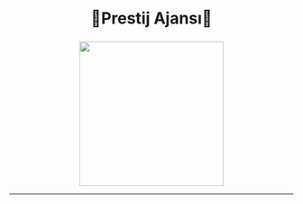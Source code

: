 <div id="header" align="center">
  <h1>💜Prestij Ajansı💜</h1>
  <h5></h5>
  <img src="https://prestij.eu.org/assets/img/about-visual.png" width="256" height="256"/>
</div>
  
<div id="visits" align="center">
  <img src="https://komarev.com/ghpvc/?username=PrestijAgency&style=flat-square&color=blueviolet" alt=""/>
</div>

---
